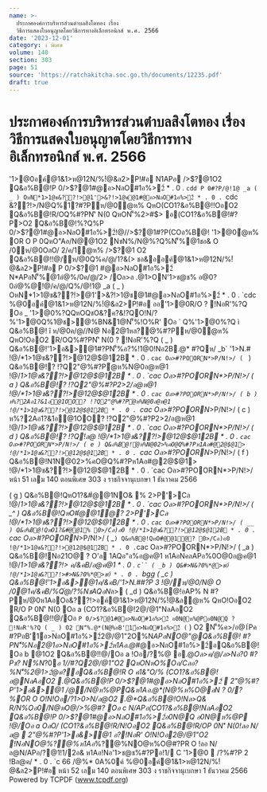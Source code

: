 ```yaml
---
name: >-
  ประกาศองค์การบริหารส่วนตำบลสิงโตทอง เรื่อง
  วิธีการแสดงใบอนุญาตโดยวิธีการทางอิเล็กทรอนิกส์ พ.ศ. 2566
date: '2023-12-01'
category: ง พิเศษ
volume: 140
section: 303
page: 51
source: 'https://ratchakitcha.soc.go.th/documents/12235.pdf'
draft: true
---
```


# ประกาศองค์การบริหารส่วนตำบลสิงโตทอง เรื่อง วิธีการแสดงใบอนุญาตโดยวิธีการทางอิเล็กทรอนิกส์ พ.ศ. 2566

'1>@0อค์@1&1>ห@12N/%!ํ@&ล2>P!#อ N1APอ />$?@1O2 Q&อ%B@!P 0/>$?@1#@อ>NลO#1อ%>2์ * . 0 . `cdd P 0#?P/@!1@ _a ( _ ) OหN*1>1@ช&??!>@1'>&?!>1@ช@1#@อ>NลO#1อ%>2์ * . 0 . `cdc &??!>/N@Q%1?#?Pห/@0ํ@ห% QหO(CO1?&อ%B@!!OอO2 Q&อ%B@!R/OQ%#?PN'ิ N(0 QหON'็%2>#$> อ(CO1?&อ%B@!#?P>O2 Q&อ%B@!%?Q%P 0/>$?@1#@อ>NลO#1อ%>2์!@//>$?@1#?P(COอ%B@! '1>@0ํ@ห% OR O P 0QหO"Aอ/N@@1O2 NชN%/N@%?Q%N'็%@1ชอ& O /0ห/@0OลO/ 2/ค/1ํ@ห% />$?@1 O2 Q&อ%B@!!@/ห/@0Q%ค/@/1?&(> ชอ&ออค์@1&1>ห@12N/%!ํ@&ล2>P!#อ P 0/>$?@1 #@อ>NลO#1อ%>2์ N*APอN'็%@1อํ@%/0ค/@/2> /Oล>ล .@1>ON'1>ช@ช% อ@0?0อํ@%@!@/ค/@/Q%/@!1@ _a ( _ ) OหN*1>1@ช&??!>@1'>&?!>1@ช@1#@อ>NลO#1อ%>2์ * . 0 . `cdc %@0อค์@1&1>ห@12N/%!ํ@&ล2>P!#อ ออ'1>@0R/O ? !NอR'%?Q Oอ _ '1>@0%?QQหOQชO&?ค?&!?QO!N/?%'1>@0Q%1@ช>@%BN&1@N'็%!O%R' Oอ ` Q%'1>@0%?Q ì Q&อ%B@! î ห/@0ค/@//N@ Nอ2@1หล?@%#?Pห/@0ํ@ห% QหO!OอO2 R/OQ%#?PN'ิ N(0 ? !NอR'%?Q ( _ ) Q&อ%B@!'1>อ&>@1#?PN'็%อ?%!1@0!Nอ2B.@* #?Qห/ _b` '1>N.# !@/*1>1@ช&??!>@12@$@12B * . 0 . `cac Oล>#?POORN*>P/N!>/ ( ` ) Q&อ%B@!? !?Q2"@%#?Pํ@ห%N@0อ@ห@1 !@/*1>1@ช&??!>@12@$@12B * . 0 . `cac Oล>#?POORN*>P/N!>/ ( a ) Q&อ%B@!? !?Q2"@%#?P2>2/อ@ห@1 !@/*1>1@ช&??!>@12@$@12B * . 0 . `cac Oล>#?POORN*>P/N!>/ ( b ) ห%?2Aอ1?&1อ@1OO? !?Q2"@%#?Pํ@ห%N@0อ@ห@1 !@/*1>1@ช&??!>@12@$@12B * . 0 . `cac Oล>#?POORN*>P/N!>/ ( c ) ห%?2Aอ1?&1อ@1OO? !?Q2"@%#?P2>2/อ@ห@1 !@/*1>1@ช&??!>@12@$@12B * . 0 . `cac Oล>#?POORN*>P/N!>/ ( d ) Q&อ%B@!? !?Q!ล@ !@/*1>1@ช&??!>@12@$@12B * . 0 . `cac Oล>#?POORN*>P/N!>/ ( e ) Q&อ%B@!ํ@ห%N@02>%คO@Q%#?Pห1Aอ#@2@$@1> !@/*1>1@ช&??!>@12@$@12B * . 0 . `cac Oล>#?POORN*>P/N!>/ ( f ) Q&อ%B@!N1N@02>%คO@Q%#?Pห1Aอ#@2@$@1> !@/*1>1@ช&??!>@12@$@12B * . 0 . `cac Oล>#?POORN*>P/N!>/ หน้า 51 เลม 140 ตอนพิเศษ 303 ง ราชกิจจานุเบกษา 1 ธันวาคม 2566

( g ) Q&อ%B@!QหO1?&#ํ@@1NO& % 2>P'>Cล !@/*1>1@ช&??!>@12@$@12B * . 0 . `cac Oล>#?POORN*>P/N!>/ ( _^ ) Q&อ%B@!QหO#ํ@@1ํ@? 2>P'>Cล !@/*1>1@ช&??!>@12@$@12B * . 0 . `cac Oล>#?POORN*>P/N!>/ ( __ ) Q&อ%B@!QหO1?&#ํ@@1% 0>/Cล)อ0 !@/*1>1@ช&??!>@12@$@12B * . 0 . `cac Oล>#?POORN*>P/N!>/ ( _` ) Q&อ%B@!QหO#ํ@@1ํ@? 0>/Cล)อ0 !@/*1>1@ช&??!>@12@$@12B * . 0 . `cac Oล>#?POORN*>P/N!>/ ( _a ) Q&อ%B@!Nอ21O@ ? O'ล 1AQอ"อ%อ@ค@1 ห1AอNคลAPอ%0O@0อ@ค@1 !@/*1>1@ช&??!> ค/&คB/อ@ค@1 * . 0 . `c`` ( _b ) Q&#>N&?0%*@>ช0์ !@/*1>1@ช&??!>#>N&?0%*@>ช0์ * . 0 . `bgg ( _c ) Q&อ%B@!'1>อ&>@1ค/&คB/'1>N.##?P 3 !@/ห/@0/N@ O /0@1ค/&คB/%Qํ@/?%NชAQอN*ล> ( _d ) Q&อ%B@!อAP% N #?Pห/@0ห1AอOอ&??!>อค์@1&1>ห@12N/%!ํ@&ลํ@ห% QหO!OอO2 R/O P 0N'ิ N(0 Oอ a (CO1?&อ%B@!2@/@1"NลAอO2 Q&อ%B@!!@/Oอ ` P 0/>$?@1#@อ>NลO#1อ%>2์ อ0N@ห%@Pอ0N@Q ? !NอR'%?Q ( _ ) O2 N'็%.@*(N@%อB'1์อ>NลO#1อ%>2์ ( ` ) O2 N'็%ค>/อ@1์Pค #?PอB'1์อ>NลO#1อ%>2์2@/@1"2O%N*APอNO@"@Q&อ%B@! #?PN'็%Nอ2@1อ>NลO#1อ%>2์ห1Aอ.@*#@อ>NลO#1อ%>2์อQ&อ%B@! Oอ b @1O2 Q&อ%B@!!@/Oอ a !Oอ/?%@ อ.@*Oล>ค/@/ล>Nอ?0 #?Pช? N%N*?0*อ 1//#?Q2@/@1"O2 QหONหO%Oอ/Cลอ?%N'็%2@1>2ํ@ค?อQ&อ%B@!R O ค1&"O/% (CO1?&อ%B@!อ@NลAอO2 .@*Q&อ%B@!P 0/>$?@1#@อ>NลO#1อ%>2์  2"@%#?P'1>อ&>@1 /@/N@ห%@PQ&ห1Aอ.@*(N@%ห%O@อN ? 0/?%OR O O!N!Oอ/?1>0>N/ล@O2 .@*Q&อ%B@!O!Nล>Q& R/N%Oอ0/N@หO@/>%@#? Oอ c N/APอ(CO1?&อ%B@!NลAอO2 Q&อ%B@!P 0/>$?@1#@อ>NลO#1อ%>2์อ0N@Q อ0N@ห%@P !@/Oอ a OลO/ (CO1?&อ%B@!R/N!OอO2 Q&อ%B@!R/OP 0N'ิ N(0!ลอ N/ล@  2"@%#?P'1>อ&>@1 อ?!NอR' O!N!Oอ2@/@1"O2 !NอNO@*%?@%ห1Aอ*%?@%NO@ห%O@#?PR O !ลอ N/ล@N/APอ/?@1!1/2อ& ห1Aอ!Nอ'1>ช@ช%#?Pอ!1/ C '1>@0  /?%#?P 2 !Bล@ค/ * . 0 . `c 66 /@%* 0A%0ค์ %@0อค์@1&1>ห@12N/%!ํ@&ล2>P!#อ หน้า 52 เลม 140 ตอนพิเศษ 303 ง ราชกิจจานุเบกษา 1 ธันวาคม 2566 Powered by TCPDF (www.tcpdf.org)
